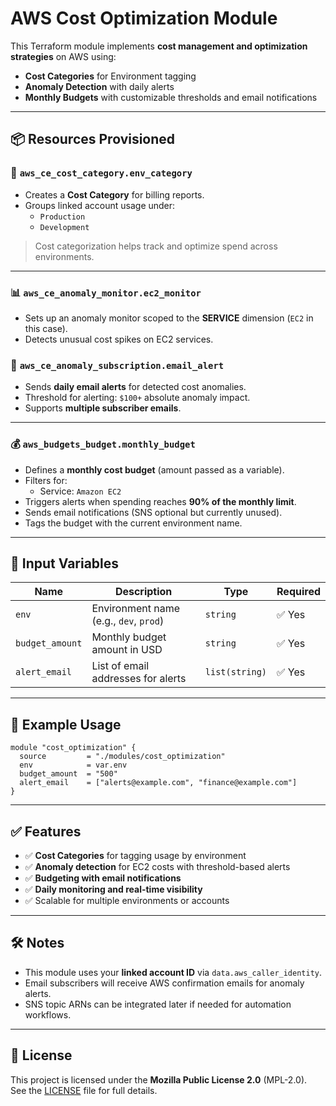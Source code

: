 # AWS Cost Optimization Module

This Terraform module implements **cost management and optimization strategies** on AWS using:

- **Cost Categories** for Environment tagging
- **Anomaly Detection** with daily alerts
- **Monthly Budgets** with customizable thresholds and email notifications

---

## 📦 Resources Provisioned

### 🧮 `aws_ce_cost_category.env_category`
- Creates a **Cost Category** for billing reports.
- Groups linked account usage under:
  - `Production`
  - `Development`

> Cost categorization helps track and optimize spend across environments.

---

### 📊 `aws_ce_anomaly_monitor.ec2_monitor`
- Sets up an anomaly monitor scoped to the **SERVICE** dimension (`EC2` in this case).
- Detects unusual cost spikes on EC2 services.

### 📧 `aws_ce_anomaly_subscription.email_alert`
- Sends **daily email alerts** for detected cost anomalies.
- Threshold for alerting: `$100+` absolute anomaly impact.
- Supports **multiple subscriber emails**.

---

### 💰 `aws_budgets_budget.monthly_budget`
- Defines a **monthly cost budget** (amount passed as a variable).
- Filters for:
  - Service: `Amazon EC2`
- Triggers alerts when spending reaches **90% of the monthly limit**.
- Sends email notifications (SNS optional but currently unused).
- Tags the budget with the current environment name.

---

## 🔧 Input Variables

| Name           | Description                                 | Type          | Required |
|----------------|---------------------------------------------|---------------|----------|
| `env`          | Environment name (e.g., `dev`, `prod`)      | `string`      | ✅ Yes    |
| `budget_amount`| Monthly budget amount in USD                | `string`      | ✅ Yes    |
| `alert_email`  | List of email addresses for alerts          | `list(string)`| ✅ Yes    |

---

## 🚀 Example Usage

```hcl
module "cost_optimization" {
  source         = "./modules/cost_optimization"
  env            = var.env
  budget_amount  = "500"
  alert_email    = ["alerts@example.com", "finance@example.com"]
}
```

---

## ✅ Features

- ✅ **Cost Categories** for tagging usage by environment
- ✅ **Anomaly detection** for EC2 costs with threshold-based alerts
- ✅ **Budgeting with email notifications**
- ✅ **Daily monitoring and real-time visibility**
- ✅ Scalable for multiple environments or accounts

---

## 🛠️ Notes

- This module uses your **linked account ID** via `data.aws_caller_identity`.
- Email subscribers will receive AWS confirmation emails for anomaly alerts.
- SNS topic ARNs can be integrated later if needed for automation workflows.

---

## 📄 License

This project is licensed under the **Mozilla Public License 2.0** (MPL-2.0).  
See the [LICENSE](./LICENSE) file for full details.
